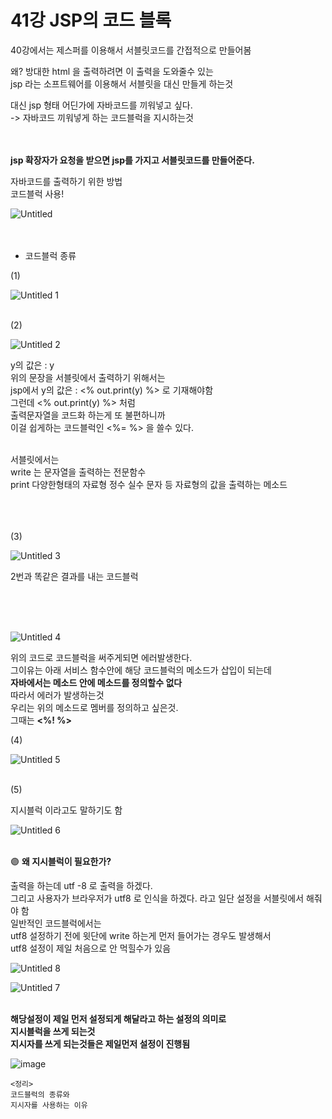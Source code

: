 
# 41강 JSP의 코드 블록


40강에서는 제스퍼를 이용해서 서블릿코드를 간접적으로 만들어봄  

왜? 
방대한 html 을 출력하려면 이 출력을 도와줄수 있는  
jsp 라는 소프트웨어를 이용해서 서블릿을 대신 만들게 하는것  

대신 jsp 형태 어딘가에 자바코드를 끼워넣고 싶다.  
-> 자바코드 끼워넣게 하는 코드블럭을 지시하는것  
<br><br>

**jsp 확장자가 요청을 받으면  jsp를 가지고 서블릿코드를 만들어준다.**
 

자바코드를 출력하기 위한 방법   
코드블럭 사용!


![Untitled](https://user-images.githubusercontent.com/89206108/166141553-44fa0a41-e0c8-4d40-abc0-249f5497c401.png)
<br><br><br>

- 코드블럭 종류

(1) 

![Untitled 1](https://user-images.githubusercontent.com/89206108/166141555-224bf643-d751-40c7-ba26-73471172e9d5.png)
<br><br>

(2)  

![Untitled 2](https://user-images.githubusercontent.com/89206108/166141563-c0a04164-56be-4392-95b8-be55857531b2.png)
<br>


y의 값은 : y  
위의 문장을 서블릿에서 출력하기 위해서는  
jsp에서 y의 값은 : <% out.print(y) %> 로 기재해야함  
그런데 <% out.print(y) %> 처럼  
출력문자열을 코드화 하는게 또 불편하니까  
이걸 쉽게하는 코드블럭인  <%= %> 을 쓸수 있다.  
<br>

서블릿에서는  
write 는 문자열을 출력하는 전문함수  
print 다양한형태의 자료형 정수 실수 문자 등 자료형의 값을 출력하는 메소드  
<br><br><br>

(3)  

![Untitled 3](https://user-images.githubusercontent.com/89206108/166141570-10925b5b-a846-4a87-8625-27591f782832.png)  

2번과 똑같은 결과를 내는 코드블럭

<br><br><br>

![Untitled 4](https://user-images.githubusercontent.com/89206108/166141579-06d335e7-546b-42d8-a240-a870387d2152.png)


위의 코드로 코드블럭을 써주게되면 에러발생한다.    
그이유는 아래 서비스 함수안에 해당 코드블럭의 메소드가 삽입이 되는데  
**자바에서는 메소드 안에 메소드를 정의할수 없다**  
따라서 에러가 발생하는것  
우리는 위의 메소드로 멤버를 정의하고 싶은것.  
그때는 **<%!  %>**  


(4)

![Untitled 5](https://user-images.githubusercontent.com/89206108/166141589-8bfa2653-f776-46e7-8379-7de2c0c08cf3.png)
<br><br>


(5)

지시블럭 이라고도 말하기도 함  

![Untitled 6](https://user-images.githubusercontent.com/89206108/166141597-886bbaec-a819-4392-83b4-5bfd0ebe421d.png)
<br><br>

🟣 **왜 지시블럭이 필요한가?**  

출력을 하는데 utf -8 로 출력을 하겠다.  
그리고 사용자가 브라우저가 utf8 로 인식을 하겠다.  라고 일단 설정을 서블릿에서 해줘야 함   
일반적인 코드블럭에서는   
utf8 설정하기 전에 윗단에 write 하는게 먼저 들어가는 경우도 발생해서  
utf8 설정이 제일 처음으로 안 먹힐수가 있음  

![Untitled 8](https://user-images.githubusercontent.com/89206108/166141604-5bf6263f-4dac-429e-b341-324b647ee8e8.png)

![Untitled 7](https://user-images.githubusercontent.com/89206108/166141601-cd4b9011-066f-49ae-98ee-054e7df9e4ff.png)
<br><br>

**해당설정이 제일 먼저 설정되게 해달라고 하는 설정의 의미로**  
**지시블럭을 쓰게 되는것**  
**지시자를 쓰게 되는것들은 제일먼저 설정이 진행됨**  

![image](https://user-images.githubusercontent.com/89206108/166141913-8d3bfd80-5fae-4dec-b585-f330a38c097f.png)

```
<정리>
코드블럭의 종류와
지시자를 사용하는 이유
```
<br>
